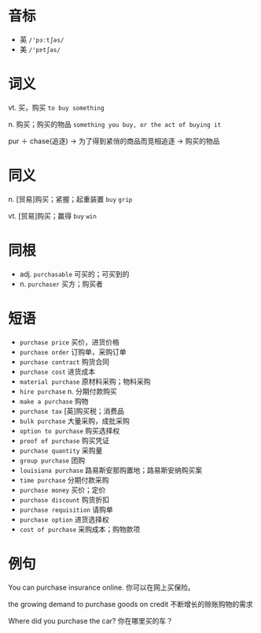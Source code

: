 # 音标

- 英 `/'pɜːtʃəs/`
- 美 `/'pɝtʃəs/`

# 词义

vt. 买，购买
`to buy something`

n. 购买；购买的物品
`something you buy, or the act of buying it`



pur ＋ chase(追逐) → 为了得到紧俏的商品而竞相追逐 → 购买的物品

# 同义

n. [贸易]购买；紧握；起重装置
`buy` `grip`

vt. [贸易]购买；赢得
`buy` `win`

# 同根

- adj. `purchasable` 可买的；可买到的
- n. `purchaser` 买方；购买者

# 短语

- `purchase price` 买价，进货价格
- `purchase order` 订购单，采购订单
- `purchase contract` 购货合同
- `purchase cost` 进货成本
- `material purchase` 原材料采购；物料采购
- `hire purchase` n. 分期付款购买
- `make a purchase` 购物
- `purchase tax` [英]购买税；消费品
- `bulk purchase` 大量采购，成批采购
- `option to purchase` 购买选择权
- `proof of purchase` 购买凭证
- `purchase quantity` 采购量
- `group purchase` 团购
- `louisiana purchase` 路易斯安那购置地；路易斯安纳购买案
- `time purchase` 分期付款采购
- `purchase money` 买价；定价
- `purchase discount` 购货折扣
- `purchase requisition` 请购单
- `purchase option` 进货选择权
- `cost of purchase` 采购成本；购物款项

# 例句

You can purchase insurance online.
你可以在网上买保险。

the growing demand to purchase goods on credit
不断增长的赊账购物的需求

Where did you purchase the car?
你在哪里买的车？


